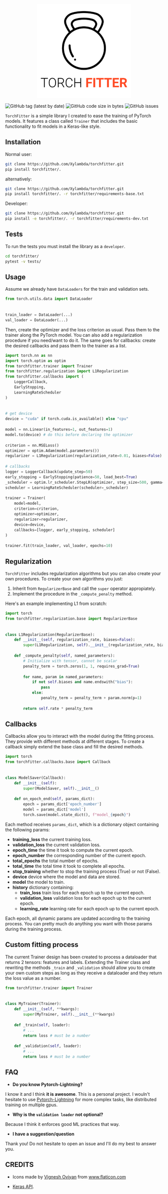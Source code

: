 
<p align="center">
  <img src="img/logo.png" width="300">
</p>

![GitHub tag (latest by date)](https://img.shields.io/github/v/tag/Xylambda/torchfitter?label=VERSION&style=for-the-badge)
![GitHub code size in bytes](https://img.shields.io/github/languages/code-size/Xylambda/torchfitter?style=for-the-badge)
![GitHub issues](https://img.shields.io/github/issues/Xylambda/torchfitter?style=for-the-badge)

`TorchFitter` is a simple library I created to ease the training of PyTorch
models. It features a class called `Trainer` that includes the basic 
functionality to fit models in a Keras-like style.

## Installation
Normal user:
```bash
git clone https://github.com/Xylambda/torchfitter.git
pip install torchfitter/.
```

alternatively:
```bash
git clone https://github.com/Xylambda/torchfitter.git
pip install torchfitter/. -r torchfitter/requirements-base.txt
```

Developer:
```bash
git clone https://github.com/Xylambda/torchfitter.git
pip install -e torchfitter/. -r torchfitter/requirements-dev.txt
```

## Tests
To run the tests you must install the library as a `developer`.
```bash
cd torchfitter/
pytest -v tests/
```

## Usage
Assume we already have `DataLoaders` for the train and validation sets. 
```python
from torch.utils.data import DataLoader


train_loader = DataLoader(...)
val_loader = DataLoader(...)
```

Then, create the optimizer and the loss criterion as usual. Pass them to the
trainer along the PyTorch model. You can also add a regularization procedure if 
you need/want to do it. The same goes for callbacks: create the desired
callbacks and pass them to the trainer as a list.
```python
import torch.nn as nn
import torch.optim as optim
from torchfitter.trainer import Trainer
from torchfitter.regularization import L1Regularization
from torchfitter.callbacks import (
    LoggerCallback,
    EarlyStopping,
    LearningRateScheduler
)


# get device
device = "cuda" if torch.cuda.is_available() else "cpu"

model = nn.Linear(in_features=1, out_features=1)
model.to(device) # do this before declaring the optimizer

criterion = nn.MSELoss()
optimizer = optim.Adam(model.parameters())
regularizer = L1Regularization(regularization_rate=0.01, biases=False)

# callbacks
logger = LoggerCallback(update_step=50)
early_stopping = EarlyStopping(patience=50, load_best=True)
_scheduler = optim.lr_scheduler.StepLR(optimizer, step_size=500, gamma=0.9)
scheduler = LearningRateScheduler(scheduler=_scheduler)

trainer = Trainer(
    model=model, 
    criterion=criterion,
    optimizer=optimizer, 
    regularizer=regularizer,
    device=device,
    callbacks=[logger, early_stopping, scheduler]
)

trainer.fit(train_loader, val_loader, epochs=10)
```


## Regularization
`TorchFitter` includes regularization algorithms but you can also create your
own procedures. To create your own algorithms you just:
1. Inherit from `RegularizerBase` and call the `super` operator appropiately.
2. Implement the procedure in the `_compute_penalty` method.

Here's an example implementing L1 from scratch:

```python
import torch
from torchfitter.regularization.base import RegularizerBase


class L1Regularization(RegularizerBase):
    def __init__(self, regularization_rate, biases=False):
        super(L1Regularization, self).__init__(regularization_rate, biases)

    def _compute_penalty(self, named_parameters):
        # Initialize with tensor, cannot be scalar
        penalty_term = torch.zeros(1, 1, requires_grad=True)

        for name, param in named_parameters:
            if not self.biases and name.endswith("bias"):
                pass
            else:
                penalty_term = penalty_term + param.norm(p=1)

        return self.rate * penalty_term
```

## Callbacks
Callbacks allow you to interact with the model during the fitting process. They
provide with different methods at different stages. To create a callback simply 
extend the base class and fill the desired methods.

```python
import torch
from torchfitter.callbacks.base import Callback


class ModelSaver(Callback):
    def __init__(self):
        super(ModelSaver, self).__init__()

    def on_epoch_end(self, params_dict):
        epoch = params_dict['epoch_number']
        model = params_dict['model']
        torch.save(model.state_dict(), f"model_{epoch}")
```

Each method receives `params_dict`, which is a dictionary object containing the
following params:
* **training_loss** the current training loss.
* **validation_loss** the current validation loss.
* **epoch_time** the time it took to compute the current epoch.
* **epoch_number** the corresponding number of the current epoch.
* **total_epochs** the total number of epochs.
* **total_time** the total time it took to complete all epochs.
* **stop_training** whether to stop the training process (True) or not (False).
* **device** device where the model and data are stored.
* **model** the model to train.
* **history** dictionary containing:
    * **train_loss** train loss for each epoch up to the current epoch.
    * **validation_loss** validation loss for each epoch up to the current epoch.
    * **learning_rate** learning rate for each epoch up to the current epoch.

Each epoch, all dynamic params are updated according to the training process. 
You can pretty much do anything you want with those params during the training 
process.


## Custom fitting process
The current Trainer design has been created to process a dataloader that
returns 2 tensors: features and labels. Extending the Trainer class and
rewriting the methods `_train` and `_validation` should allow you to create
your own custom steps as long as they receive a dataloader and they return the
loss value as a number.

```python
from torchfitter.trainer import Trainer


class MyTrainer(Trainer):
    def __init__(self, **kwargs):
        super(MyTrainer, self).__init__(**kwargs)

    def _train(self, loader):
        # ...
        return loss # must be a number

    def _validation(self, loader):
        # ...
        return loss # must be a number
```

## FAQ
* **Do you know Pytorch-Lightning?**

I know it and I think **it is awesome**. This is a personal project. I wouln't
hesitate to use [Pytorch-Lightning](https://www.pytorchlightning.ai/) for 
more complex tasks, like distributed training on multiple gpus.

* **Why is the `validation loader` not optional?**

Because I think it enforces good ML practices that way.

* **I have a suggestion/question**

Thank you! Do not hesitate to open an issue and I'll do my best to answer you.

## CREDITS
* <div>Icons made by <a href="https://www.flaticon.com/authors/vignesh-oviyan" title="Vignesh Oviyan">Vignesh Oviyan</a> from <a href="https://www.flaticon.com/" title="Flaticon">www.flaticon.com</a></div>

* [Keras API](https://keras.io/api/).
